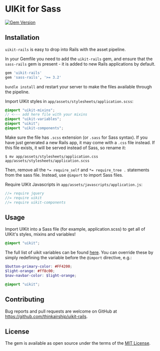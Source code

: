 # UIKit for Sass
[![Gem Version](https://badge.fury.io/rb/uikit-rails.svg)](https://badge.fury.io/rb/uikit-rails)

## Installation

`uikit-rails` is easy to drop into Rails with the asset pipeline.

In your Gemfile you need to add the `uikit-rails` gem, and ensure that the `sass-rails` gem is present - it is added to new Rails applications by default.

```ruby
gem 'uikit-rails'
gem 'sass-rails', '>= 3.2'
```

`bundle install` and restart your server to make the files available through the pipeline.

Import UIKit styles in `app/assets/stylesheets/application.scss`:

```scss
@import "uikit-mixins";
// <--- add here file with your mixins
@import "uikit-variables";
@import "uikit";
@import "uikit-components";
```

Make sure the file has `.scss` extension (or `.sass` for Sass syntax). If you have just generated a new Rails app,
it may come with a `.css` file instead. If this file exists, it will be served instead of Sass, so rename it:

```console
$ mv app/assets/stylesheets/application.css app/assets/stylesheets/application.scss
```

Then, remove all the `*= require_self` and `*= require_tree .` statements from the sass file. Instead, use `@import` to import Sass files.

Require UIKit Javascripts in `app/assets/javascripts/application.js`:

```js
//= require jquery
//= require uikit
//= require uikit-components
```

## Usage

Import UIKit into a Sass file (for example, application.scss) to get all of UIKit's styles, mixins and variables!

```scss
@import "uikit";
```

The full list of uikit variables can be found [here](https://github.com/thinkairship/uikit-rails/wiki/Variables). You can override these by simply redefining the variable before the `@import` directive, e.g.:

```scss
$button-primary-color: #FF4200;
$light-orange: #ff8c00;
$nav-navbar-color: $light-orange;

@import "uikit";
```

## Contributing

Bug reports and pull requests are welcome on GitHub at https://github.com/thinkairship/uikit-rails.

## License

The gem is available as open source under the terms of the [MIT License](http://opensource.org/licenses/MIT).
